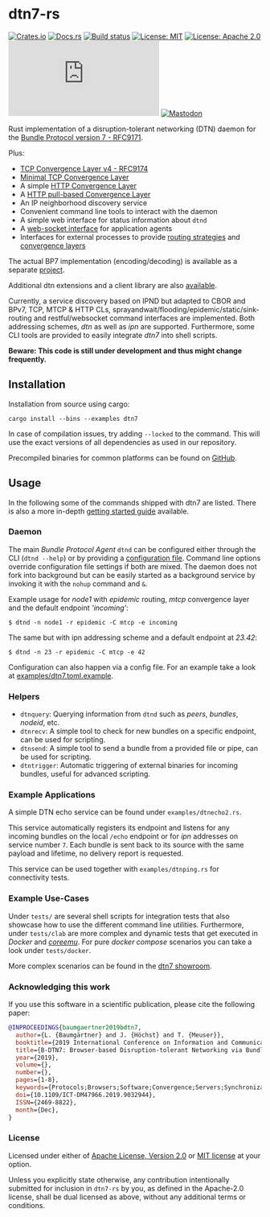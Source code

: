 # dtn7-rs

[![Crates.io](https://img.shields.io/crates/v/dtn7.svg)](https://crates.io/crates/dtn7)
[![Docs.rs](https://docs.rs/dtn7/badge.svg)](https://docs.rs/dtn7)
[![Build status](https://api.travis-ci.org/dtn7/dtn7-rs.svg?branch=master)](https://travis-ci.org/dtn7/dtn7-rs)
[![License: MIT](https://img.shields.io/badge/License-MIT-blue.svg)](LICENSE-MIT)
[![License: Apache 2.0](https://img.shields.io/badge/License-Apache%202.0-blue.svg)](LICENSE-APACHE)
[![Chat](https://img.shields.io/matrix/dtn7:matrix.org)](https://matrix.to/#/#dtn7:matrix.org)
[![Mastodon](https://img.shields.io/mastodon/follow/109375208547495905?domain=https%3A%2F%2Ffosstodon.org&style=social)](https://img.shields.io/mastodon/follow/109375208547495905?domain=https%3A%2F%2Ffosstodon.org&style=social)

Rust implementation of a disruption-tolerant networking (DTN) daemon for the [Bundle Protocol version 7 - RFC9171](https://datatracker.ietf.org/doc/rfc9171/).

Plus:
* [TCP Convergence Layer v4 - RFC9174](https://datatracker.ietf.org/doc/rfc9174/)
* [Minimal TCP Convergence Layer](https://tools.ietf.org/html/draft-ietf-dtn-mtcpcl-01) 
* A simple [HTTP Convergence Layer](doc/http-cl.md)
* A [HTTP pull-based Convergence Layer](doc/http-pull-cl.md)
* An IP neighborhood discovery service
* Convenient command line tools to interact with the daemon
* A simple web interface for status information about `dtnd` 
* A [web-socket interface](doc/http-client-api.md) for application agents
* Interfaces for external processes to provide [routing strategies](doc/erouting.md) and [convergence layers](doc/ecla.md)

The actual BP7 implementation (encoding/decoding) is available as a separate [project](https://github.com/dtn7/bp7-rs).

Additional dtn extensions and a client library are also [available](https://crates.io/crates/dtn7-plus).

Currently, a service discovery based on IPND but adapted to CBOR and BPv7, TCP, MTCP & HTTP CLs, sprayandwait/flooding/epidemic/static/sink-routing and restful/websocket command interfaces are implemented. 
Both addressing schemes, *dtn* as well as *ipn* are supported. 
Furthermore, some CLI tools are provided to easily integrate *dtn7* into shell scripts.

**Beware: This code is still under development and thus might change frequently.**


## Installation

Installation from source using cargo:
```
cargo install --bins --examples dtn7
```

In case of compilation issues, try adding `--locked` to the command. 
This will use the exact versions of all dependencies as used in our repository.

Precompiled binaries for common platforms can be found on [GitHub](https://github.com/dtn7/dtn7-rs/releases).

## Usage

In the following some of the commands shipped with dtn7 are listed.
There is also a more in-depth [getting started guide](doc/getting-started.md) available.

### Daemon

The main *Bundle Protocol Agent* `dtnd` can be configured either through the CLI (`dtnd --help`) or by providing a [configuration file](examples/dtn7.toml.example).
Command line options override configuration file settings if both are mixed. 
The daemon does not fork into background but can be easily started as a background service by invoking it with the `nohup` command and `&`.

Example usage for *node1* with *epidemic* routing, *mtcp* convergence layer and the default endpoint *'incoming'*:
```
$ dtnd -n node1 -r epidemic -C mtcp -e incoming
```

The same but with ipn addressing scheme and a default endpoint at *23.42*:
```
$ dtnd -n 23 -r epidemic -C mtcp -e 42
```

Configuration can also happen via a config file. 
For an example take a look at [examples/dtn7.toml.example](examples/dtn7.toml.example).

### Helpers

- `dtnquery`: Querying information from `dtnd` such as *peers*, *bundles*, *nodeid*, etc.
- `dtnrecv`: A simple tool to check for new bundles on a specific endpoint, can be used for scripting.
- `dtnsend`: A simple tool to send a bundle from a provided file or pipe, can be used for scripting.
- `dtntrigger`: Automatic triggering of external binaries for incoming bundles, useful for advanced scripting.

### Example Applications

A simple DTN echo service can be found under `examples/dtnecho2.rs`. 

This service automatically registers its endpoint and listens for any incoming bundles on the local `/echo` endpoint or for *ipn* addresses on service number `7`. 
Each bundle is sent back to its source with the same payload and lifetime, no delivery report is requested. 

This service can be used together with `examples/dtnping.rs` for connectivity tests.

### Example Use-Cases

Under `tests/` are several shell scripts for integration tests that also showcase how to use the different command line utilities. 
Furthermore, under `tests/clab` are more complex and dynamic tests that get executed in *Docker* and [*coreemu*](https://github.com/coreemu/core).
For pure *docker compose* scenarios you can take a look under `tests/docker`.

More complex scenarios can be found in the [dtn7 showroom](https://github.com/dtn7/dtn7-showroom).

### Acknowledging this work

If you use this software in a scientific publication, please cite the following paper:

```BibTeX
@INPROCEEDINGS{baumgaertner2019bdtn7,
  author={L. {Baumgärtner} and J. {Höchst} and T. {Meuser}},
  booktitle={2019 International Conference on Information and Communication Technologies for Disaster Management (ICT-DM)},
  title={B-DTN7: Browser-based Disruption-tolerant Networking via Bundle Protocol 7},
  year={2019},
  volume={},
  number={},
  pages={1-8},
  keywords={Protocols;Browsers;Software;Convergence;Servers;Synchronization;Wireless fidelity},
  doi={10.1109/ICT-DM47966.2019.9032944},
  ISSN={2469-8822},
  month={Dec},
}
```

### License

Licensed under either of <a href="LICENSE-APACHE">Apache License, Version 2.0</a> or <a href="LICENSE-MIT">MIT license</a> at your option.


Unless you explicitly state otherwise, any contribution intentionally submitted for inclusion in `dtn7-rs` by you, as defined in the Apache-2.0 license, shall be dual licensed as above, without any additional terms or conditions.
